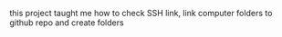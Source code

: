 this project taught me how to check SSH link, link computer folders to github repo and create folders